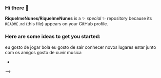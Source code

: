 ### Hi there 👋


**RiquelmeNunes/RiquelmeNunes** is a ✨ _special_ ✨ repository because its `README.md` (this file) appears on your GitHub profile.

### Here are some ideas to get you started:
eu gosto de jogar bola 
eu gosto de sair 
conhecer novos lugares
estar junto com os amigos
gosto  de ouvir musica 

-
-->
